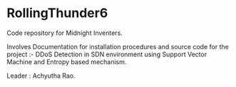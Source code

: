 # RollingThunder6
Code repository for Midnight Inventers.

Involves Documentation for installation procedures and source code for the project :- 
DDoS Detection in SDN environment using Support Vector Machine and Entropy based mechanism.

Leader : Achyutha Rao.
